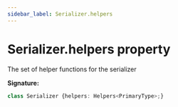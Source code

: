 ```yaml
---
sidebar_label: Serializer.helpers
---
```

# Serializer.helpers property

The set of helper functions for the serializer

**Signature:**

```typescript
class Serializer {helpers: Helpers<PrimaryType>;}
```
